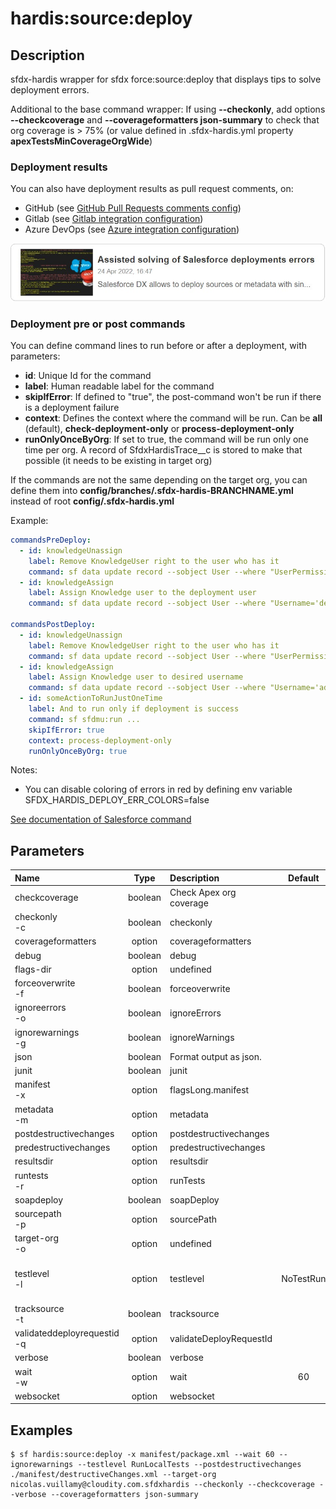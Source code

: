 <!-- This file has been generated with command 'sf hardis:doc:plugin:generate'. Please do not update it manually or it may be overwritten -->
# hardis:source:deploy

## Description

sfdx-hardis wrapper for sfdx force:source:deploy that displays tips to solve deployment errors.

Additional to the base command wrapper: If using **--checkonly**, add options **--checkcoverage** and **--coverageformatters json-summary** to check that org coverage is > 75% (or value defined in .sfdx-hardis.yml property **apexTestsMinCoverageOrgWide**)

### Deployment results

You can also have deployment results as pull request comments, on:

- GitHub (see [GitHub Pull Requests comments config](https://sfdx-hardis.cloudity.com/salesforce-ci-cd-setup-integration-github/))
- Gitlab (see [Gitlab integration configuration](https://sfdx-hardis.cloudity.com/salesforce-ci-cd-setup-integration-gitlab/))
- Azure DevOps (see [Azure integration configuration](https://sfdx-hardis.cloudity.com/salesforce-ci-cd-setup-integration-azure/))


[![Assisted solving of Salesforce deployments errors](https://github.com/hardisgroupcom/sfdx-hardis/raw/main/docs/assets/images/article-deployment-errors.jpg)](https://nicolas.vuillamy.fr/assisted-solving-of-salesforce-deployments-errors-47f3666a9ed0)

### Deployment pre or post commands

You can define command lines to run before or after a deployment, with parameters:

- **id**: Unique Id for the command
- **label**: Human readable label for the command
- **skipIfError**: If defined to "true", the post-command won't be run if there is a deployment failure
- **context**: Defines the context where the command will be run. Can be **all** (default), **check-deployment-only** or **process-deployment-only**
- **runOnlyOnceByOrg**: If set to true, the command will be run only one time per org. A record of SfdxHardisTrace__c is stored to make that possible (it needs to be existing in target org)

If the commands are not the same depending on the target org, you can define them into **config/branches/.sfdx-hardis-BRANCHNAME.yml** instead of root **config/.sfdx-hardis.yml**

Example:

```yaml
commandsPreDeploy:
  - id: knowledgeUnassign
    label: Remove KnowledgeUser right to the user who has it
    command: sf data update record --sobject User --where "UserPermissionsKnowledgeUser='true'" --values "UserPermissionsKnowledgeUser='false'" --json
  - id: knowledgeAssign
    label: Assign Knowledge user to the deployment user
    command: sf data update record --sobject User --where "Username='deploy.github@myclient.com'" --values "UserPermissionsKnowledgeUser='true'" --json

commandsPostDeploy:
  - id: knowledgeUnassign
    label: Remove KnowledgeUser right to the user who has it
    command: sf data update record --sobject User --where "UserPermissionsKnowledgeUser='true'" --values "UserPermissionsKnowledgeUser='false'" --json
  - id: knowledgeAssign
    label: Assign Knowledge user to desired username
    command: sf data update record --sobject User --where "Username='admin-yser@myclient.com'" --values "UserPermissionsKnowledgeUser='true'" --json
  - id: someActionToRunJustOneTime
    label: And to run only if deployment is success
    command: sf sfdmu:run ...
    skipIfError: true
    context: process-deployment-only
    runOnlyOnceByOrg: true
```

Notes:

- You can disable coloring of errors in red by defining env variable SFDX_HARDIS_DEPLOY_ERR_COLORS=false

[See documentation of Salesforce command](https://developer.salesforce.com/docs/atlas.en-us.sfdx_cli_reference.meta/sfdx_cli_reference/cli_reference_force_source.htm#cli_reference_force_source_deploy)


## Parameters

|Name|Type|Description|Default|Required|Options|
|:---|:--:|:----------|:-----:|:------:|:-----:|
|checkcoverage|boolean|Check Apex org coverage||||
|checkonly<br/>-c|boolean|checkonly||||
|coverageformatters|option|coverageformatters||||
|debug|boolean|debug||||
|flags-dir|option|undefined||||
|forceoverwrite<br/>-f|boolean|forceoverwrite||||
|ignoreerrors<br/>-o|boolean|ignoreErrors||||
|ignorewarnings<br/>-g|boolean|ignoreWarnings||||
|json|boolean|Format output as json.||||
|junit|boolean|junit||||
|manifest<br/>-x|option|flagsLong.manifest||||
|metadata<br/>-m|option|metadata||||
|postdestructivechanges|option|postdestructivechanges||||
|predestructivechanges|option|predestructivechanges||||
|resultsdir|option|resultsdir||||
|runtests<br/>-r|option|runTests||||
|soapdeploy|boolean|soapDeploy||||
|sourcepath<br/>-p|option|sourcePath||||
|target-org<br/>-o|option|undefined||||
|testlevel<br/>-l|option|testlevel|NoTestRun||NoTestRun<br/>RunSpecifiedTests<br/>RunLocalTests<br/>RunAllTestsInOrg|
|tracksource<br/>-t|boolean|tracksource||||
|validateddeployrequestid<br/>-q|option|validateDeployRequestId||||
|verbose|boolean|verbose||||
|wait<br/>-w|option|wait|60|||
|websocket|option|websocket||||

## Examples

```shell
$ sf hardis:source:deploy -x manifest/package.xml --wait 60 --ignorewarnings --testlevel RunLocalTests --postdestructivechanges ./manifest/destructiveChanges.xml --target-org nicolas.vuillamy@cloudity.com.sfdxhardis --checkonly --checkcoverage --verbose --coverageformatters json-summary
```


